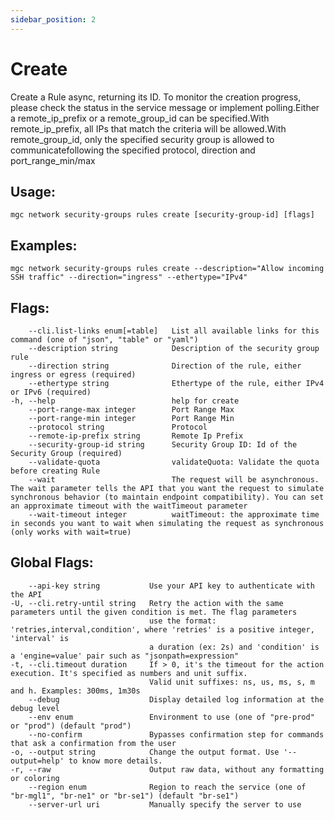 ```yaml
---
sidebar_position: 2
---
```

# Create

Create a Rule async, returning its ID. To monitor the creation progress, please check the status in the service message or implement polling.Either a remote_ip_prefix or a remote_group_id can be specified.With remote_ip_prefix, all IPs that match the criteria will be allowed.With remote_group_id, only the specified security group is allowed to communicatefollowing the specified protocol, direction and port_range_min/max

## Usage:
```
mgc network security-groups rules create [security-group-id] [flags]
```

## Examples:
```
mgc network security-groups rules create --description="Allow incoming SSH traffic" --direction="ingress" --ethertype="IPv4"
```

## Flags:
```
    --cli.list-links enum[=table]   List all available links for this command (one of "json", "table" or "yaml")
    --description string            Description of the security group rule
    --direction string              Direction of the rule, either ingress or egress (required)
    --ethertype string              Ethertype of the rule, either IPv4 or IPv6 (required)
-h, --help                          help for create
    --port-range-max integer        Port Range Max
    --port-range-min integer        Port Range Min
    --protocol string               Protocol
    --remote-ip-prefix string       Remote Ip Prefix
    --security-group-id string      Security Group ID: Id of the Security Group (required)
    --validate-quota                validateQuota: Validate the quota before creating Rule
    --wait                          The request will be asynchronous. The wait parameter tells the API that you want the request to simulate synchronous behavior (to maintain endpoint compatibility). You can set an approximate timeout with the waitTimeout parameter
    --wait-timeout integer          waitTimeout: the approximate time in seconds you want to wait when simulating the request as synchronous (only works with wait=true)
```

## Global Flags:
```
    --api-key string           Use your API key to authenticate with the API
-U, --cli.retry-until string   Retry the action with the same parameters until the given condition is met. The flag parameters
                               use the format: 'retries,interval,condition', where 'retries' is a positive integer, 'interval' is
                               a duration (ex: 2s) and 'condition' is a 'engine=value' pair such as "jsonpath=expression"
-t, --cli.timeout duration     If > 0, it's the timeout for the action execution. It's specified as numbers and unit suffix.
                               Valid unit suffixes: ns, us, ms, s, m and h. Examples: 300ms, 1m30s
    --debug                    Display detailed log information at the debug level
    --env enum                 Environment to use (one of "pre-prod" or "prod") (default "prod")
    --no-confirm               Bypasses confirmation step for commands that ask a confirmation from the user
-o, --output string            Change the output format. Use '--output=help' to know more details.
-r, --raw                      Output raw data, without any formatting or coloring
    --region enum              Region to reach the service (one of "br-mgl1", "br-ne1" or "br-se1") (default "br-se1")
    --server-url uri           Manually specify the server to use
```

